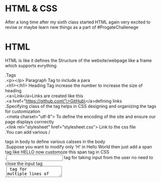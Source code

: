 # HTML & CSS
After a long time after my sixth class started HTML again very excited to revise or maybe learn new things as a part of #ProgateChallenege</br> 

# HTML

HTML is like it defines the Structure of the website/webpage like a frame which supports evrything</br>

.Tags</br>
.\<p\>\<\/p\> Paragraph Tag to include a para</br>
.\<h1\>\<\/h1\> Heading Tag increase the number to increase the size of heading</br>
.\<a\>Link\<\/a\>Links are created like this</br>
.\<a href\=\"https://github.com\"\>GitHub\<\/a\>defining links</br>
.Specifying class of the tag helps in CSS designing and organizing the tags for customization</br>
.\<meta charset=\"utf-8\"\> To define the encoding of the site and ensure our page displays corrrectly</br>
.\<link rel=\"stylesheet\" href=\"stylesheet.css\"\> Link to the css file</br>
.You can add various /<div/> tags in body to define various calsses in the body</br>
.Suppose you want to modify only 'H' in Hello World then just add a span tag like <sapn>H</span>ELLO now customoze this span tag in CSS</br>
.<input> tag for taking input from the user no need to close the input tag</br>
.<textarea> tag for multiple lines of input</br>
.



# CSS

CSS Cascading Style Sheets is used to design the websites like colors and decor , I'm totally new to this :smile:

.Just mention the HTML tag and you can change properties or perhaps format them like color,background etc</br>
. As we go furhter there are many things you could do like setting width and breadth adding better looks to your page</br>
. Now using the class of any tag in HTML we can specify the color etc only to selected tags</br>
.You can just change/set colors and properties of whole body or h1 or any tag by just mentioning it's name</br>
.for li tag set *list-style*/:none; to remove bullets and simply display a list</br>
.set float property in list to set alignment like left or right</br>
.defiene padding induvidually like padding-top/right/bottom/left:10px; or simply padding:toppx rpx bpx lpx; </br>
.suppose you want to change the properties of list tag in the header tag you should specify as : *.header-list* *li* {}</br>
.You can add a border with the border property ,you can specify the thickness, style(solid), and color</br>
.Customise borders further like border-bottom, border-top, border-left, or border-right.</br>
.Add more padding inside and outside border for more beautiful looks for the page</br>
.Also do add margins like margin-top etc for adding margins on any side</br>
.we use opacity property to make an element transparent.</br>
.But the problem with opacity is that it makes the entire element transparent, including all the child elements.</br>
.If we only want the background color to be transparent, we can use rgba.</br>
